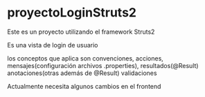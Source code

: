# proyectoLoginStruts2

Este es un proyecto utilizando el framework Struts2

Es una vista de login de usuario

los conceptos que aplica son 
  convenciones, 
  acciones, 
  mensajes(configuración archivos .properties), 
  resultados(@Result)
  anotaciones(otras además de @Result)
  validaciones

Actualmente necesita algunos cambios en el frontend
